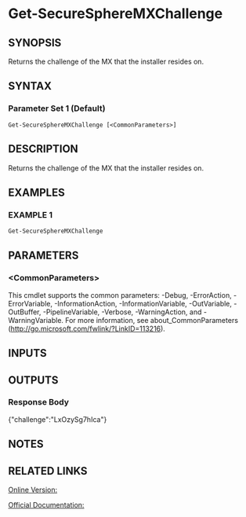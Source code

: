 ﻿# Get-SecureSphereMXChallenge

## SYNOPSIS
Returns the challenge of the MX that the installer resides on.

## SYNTAX

### Parameter Set 1 (Default)
```
Get-SecureSphereMXChallenge [<CommonParameters>]
```

## DESCRIPTION
Returns the challenge of the MX that the installer resides on.

## EXAMPLES

### EXAMPLE 1

```powershell
Get-SecureSphereMXChallenge
```

## PARAMETERS

### \<CommonParameters\>
This cmdlet supports the common parameters: -Debug, -ErrorAction, -ErrorVariable, -InformationAction, -InformationVariable, -OutVariable, -OutBuffer, -PipelineVariable, -Verbose, -WarningAction, and -WarningVariable. For more information, see about_CommonParameters (http://go.microsoft.com/fwlink/?LinkID=113216).

## INPUTS

## OUTPUTS

### Response Body
{"challenge":"LxOzySg7hIca"}

## NOTES

## RELATED LINKS

[Online Version:](https://github.com/akshinmustafayev/Documentation/MD)

[Official Documentation:](https://docs.imperva.com/bundle/v13.6-api-reference-guide/page/67119.htm)



